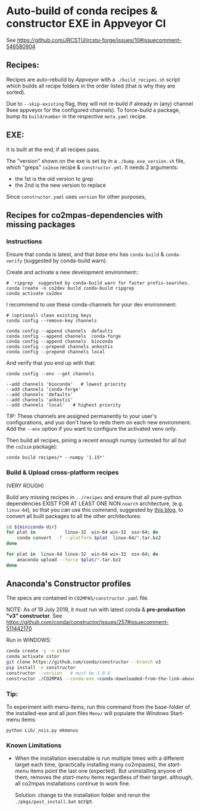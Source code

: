 # Auto-build of conda recipes & constructor EXE in Appveyor CI

See https://github.com/JRCSTU/jrcstu-forge/issues/10#issuecomment-546580904

## Recipes:

Recipes are auto-rebuild by *Appveyor* with a `./build_recipes.sh` script
which builds all recipe folders in the order listed (that is why they are sorted). 

Due to `--skip-existing` flag, they will not re-build if already in
(any) channel  9see appveyor for the configured channels).
To force-build a package, bump its `build/number` in the respective `meta.yaml` 
recipe.

## EXE:

It is built at the end, if all recipes pass.

The "version" shown on the exe is set by in a `./bump_exe_version.sh` file,
which "greps" `co2exe` recipe & `constructor.yml`.  It needs 2 arguments:
-  the 1st is the old version to grep
-  the 2nd is the new version to replace

Since `constructor.yaml` uses `version` for other purposes,


## Recipes for co2mpas-dependencies with missing packages

### Instructions
Ensure that conda is latest, and that *base* env has `conda-build` & `conda-verify` 
(suggested  by conda-build warn).

Create and activate a new development environment::

    # `ripgrep` suggested by conda-build warn for faster prefix-searches.
    conda create -n co2dev build conda-build ripgrep 
    conda activate co2dev

I recommend to use these conda-channels for your dev environment:


```
# (optional) clean existing keys
conda config --remove-key channels

conda config --append channels  defaults
conda config --append channels  conda-forge
conda config --append channels  bioconda
conda config --prepend channels ankostis
conda config --prepend channels local
```

And verify that you end up with that:


```
conda config --env --get channels

--add channels 'bioconda'   # lowest priority
--add channels 'conda-forge'
--add channels 'defaults'
--add channels 'ankostis'
--add channels 'local'   # highest priority
```

TIP:
    These channels are assigned permanently to your user's configurations, and 
    yuo don't have to redo them on each new environment.
    Add the `--env` option if you want to configure the activated venv only.

Then build all recipes, pining a recent enough numpy (untested for all but the `co2sim` package):

    conda build recipes/* --numpy '1.15*'


### Build & Upload cross-platform recipes
(VERY ROUGH)

Build any missing recipes in `../recipes` and ensure that all pure-python dependencies
EXIST FOR AT LEAST ONE NON `noarch` architecture, (e.g. `linux-64`), so that
you can use this command, suggested by [this blog](https://medium.com/@Amet13/building-a-cross-platform-python-installer-using-conda-constructor-f91b70d393),
to convert all built packages to all the other architectures:

```bash
cd ${miniconda-dir}
for plat in           linux-32  win-64 win-32  osx-64; do
    conda convert  -f --platform $plat  linux-64/*.tar.bz2
done

for plat in  linux-64 linux-32  win-64 win-32  osx-64; do
    anaconda upload --force $plat/*.tar.bz2
done
```


## Anaconda's Constructor profiles

The specs are contained in `CO2MPAS/constructor.yaml` file.

NOTE: As of 19 July 2019, it must run with latest conda & **pre-production "v3" constructor**.
See https://github.com/conda/constructor/issues/257#issuecomment-511442170

Run in WINDOWS:

```bash
conda create -y -n cstor
conda activate cstor
git clone https://github.com/conda/constructor --branch v3
pip install -e constructor
constructor --version   # must be 3.0.0
constructor ./CO2MPAS --conda-exe <conda-downloaded-from-the-link-above> 
```

### Tip:

To experiment with menu-items, run this command from the base-folder of the installed-exe 
and all json files `Menu/` will populate the *Windows* Start-menu items:

    python Lib/_nsis.py mkmenus


### Known Limitations

- When the installation executable is run multiple times with a different target each time,
  (practically installing many co2mpases), the *start-menu* items point the last one (expected).
  But uninstalling anyone of them, removes the *start-menu* items regardless of their target.
  although, all co2mpas installations continue to work fine.
  
  Solution: change to the installation folder and rerun the `./pkgs/post_install.bat` script.
